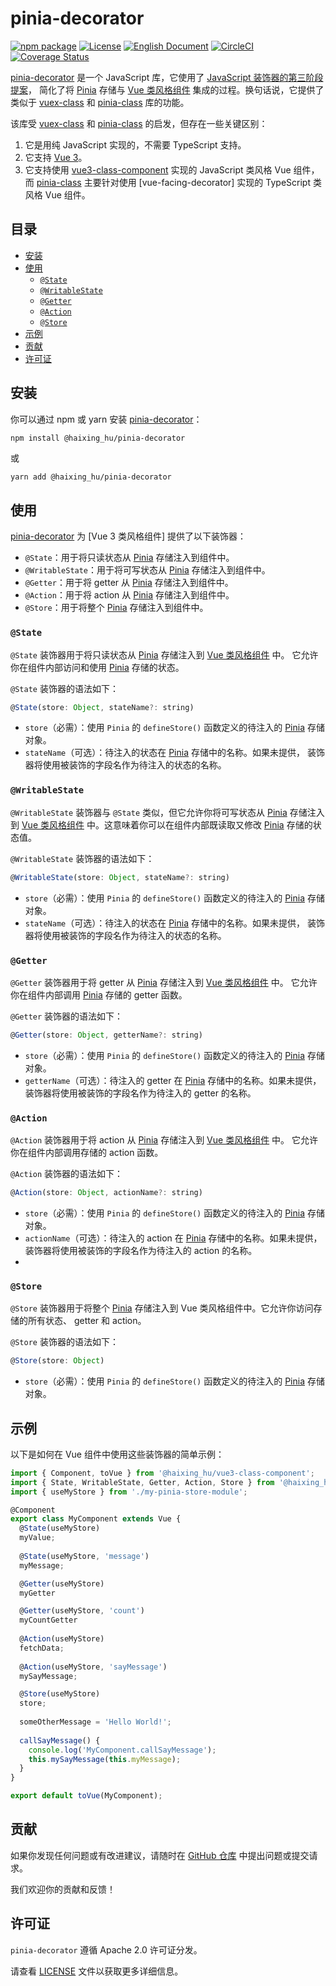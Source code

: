 # pinia-decorator

[![npm package](https://img.shields.io/npm/v/@haixing_hu/pinia-decorator.svg)](https://npmjs.com/package/@haixing_hu/pinia-decorator)
[![License](https://img.shields.io/badge/License-Apache-blue.svg)](https://www.apache.org/licenses/LICENSE-2.0)
[![English Document](https://img.shields.io/badge/Document-English-blue.svg)](README.md)
[![CircleCI](https://dl.circleci.com/status-badge/img/gh/Haixing-Hu/pinia-decorator/tree/master.svg?style=shield)](https://dl.circleci.com/status-badge/redirect/gh/Haixing-Hu/pinia-decorator/tree/master)
[![Coverage Status](https://coveralls.io/repos/github/Haixing-Hu/pinia-decorator/badge.svg?branch=master)](https://coveralls.io/github/Haixing-Hu/pinia-decorator?branch=master)

[pinia-decorator] 是一个 JavaScript 库，它使用了 [JavaScript 装饰器的第三阶段提案]，
简化了将 [Pinia] 存储与 [Vue 类风格组件] 集成的过程。换句话说，它提供了类似于 [vuex-class] 
和 [pinia-class] 库的功能。

该库受 [vuex-class] 和 [pinia-class] 的启发，但存在一些关键区别：

1. 它是用纯 JavaScript 实现的，不需要 TypeScript 支持。
2. 它支持 [Vue 3]。
3. 它支持使用 [vue3-class-component] 实现的 JavaScript 类风格 Vue 组件，
   而 [pinia-class] 主要针对使用 [vue-facing-decorator] 实现的 TypeScript 类风格 Vue 组件。

## 目录

- [安装](#installation)
- [使用](#usage)
  - [`@State`](#state)
  - [`@WritableState`](#writable-state)
  - [`@Getter`](#getter)
  - [`@Action`](#action)
  - [`@Store`](#store)
- [示例](#example)
- [贡献](#contributing)
- [许可证](#license)

## <span id="installation">安装</span>

你可以通过 npm 或 yarn 安装 [pinia-decorator]：

```bash
npm install @haixing_hu/pinia-decorator
```
或
```
yarn add @haixing_hu/pinia-decorator
```

## <span id="usage">使用</span>

[pinia-decorator] 为 [Vue 3 类风格组件] 提供了以下装饰器：

- `@State`：用于将只读状态从 [Pinia] 存储注入到组件中。
- `@WritableState`：用于将可写状态从 [Pinia] 存储注入到组件中。
- `@Getter`：用于将 getter 从 [Pinia] 存储注入到组件中。
- `@Action`：用于将 action 从 [Pinia] 存储注入到组件中。
- `@Store`：用于将整个 [Pinia] 存储注入到组件中。

### <span id="state">`@State`</span>

`@State` 装饰器用于将只读状态从 [Pinia] 存储注入到 [Vue 类风格组件] 中。
它允许你在组件内部访问和使用 [Pinia] 存储的状态。

`@State` 装饰器的语法如下：

```js
@State(store: Object, stateName?: string)
```

- `store`（必需）：使用 `Pinia` 的 `defineStore()` 函数定义的待注入的 [Pinia] 存储对象。
- `stateName`（可选）：待注入的状态在 [Pinia] 存储中的名称。如果未提供，
  装饰器将使用被装饰的字段名作为待注入的状态的名称。

### <span id="writable-state">`@WritableState`</span>

`@WritableState` 装饰器与 `@State` 类似，但它允许你将可写状态从 [Pinia] 存储注入到 
[Vue 类风格组件] 中。这意味着你可以在组件内部既读取又修改 [Pinia] 存储的状态值。

`@WritableState` 装饰器的语法如下：

```javascript
@WritableState(store: Object, stateName?: string)
```

- `store`（必需）：使用 `Pinia` 的 `defineStore()` 函数定义的待注入的 [Pinia] 存储对象。
- `stateName`（可选）：待注入的状态在 [Pinia] 存储中的名称。如果未提供，
  装饰器将使用被装饰的字段名作为待注入的状态的名称。

### <span id="getter">`@Getter`</span>

`@Getter` 装饰器用于将 getter 从 [Pinia] 存储注入到 [Vue 类风格组件] 中。
它允许你在组件内部调用 [Pinia] 存储的 getter 函数。

`@Getter` 装饰器的语法如下：

```javascript
@Getter(store: Object, getterName?: string)
```

- `store`（必需）：使用 `Pinia` 的 `defineStore()` 函数定义的待注入的 [Pinia] 存储对象。
- `getterName`（可选）：待注入的 getter 在 [Pinia] 存储中的名称。如果未提供，
  装饰器将使用被装饰的字段名作为待注入的 getter 的名称。

### <span id="action">`@Action`</span>

`@Action` 装饰器用于将 action 从 [Pinia] 存储注入到 [Vue 类风格组件] 中。
它允许你在组件内部调用存储的 action 函数。

`@Action` 装饰器的语法如下：

```javascript
@Action(store: Object, actionName?: string)
```

- `store`（必需）：使用 `Pinia` 的 `defineStore()` 函数定义的待注入的 [Pinia] 存储对象。
- `actionName`（可选）：待注入的 action 在 [Pinia] 存储中的名称。如果未提供，
  装饰器将使用被装饰的字段名作为待注入的 action 的名称。
- 
### <span id="store">`@Store`</span>

`@Store` 装饰器用于将整个 [Pinia] 存储注入到 Vue 类风格组件中。它允许你访问存储的所有状态、
getter 和 action。

`@Store` 装饰器的语法如下：

```javascript
@Store(store: Object)
```

- `store`（必需）：使用 `Pinia` 的 `defineStore()` 函数定义的待注入的 [Pinia] 存储对象。

## <span id="example">示例</span>

以下是如何在 Vue 组件中使用这些装饰器的简单示例：

```javascript
import { Component, toVue } from '@haixing_hu/vue3-class-component';
import { State, WritableState, Getter, Action, Store } from '@haixing_hu/pinia-decorator';
import { useMyStore } from './my-pinia-store-module';

@Component
export class MyComponent extends Vue {
  @State(useMyStore)
  myValue;
  
  @State(useMyStore, 'message')
  myMessage;

  @Getter(useMyStore) 
  myGetter

  @Getter(useMyStore, 'count')
  myCountGetter
  
  @Action(useMyStore)
  fetchData;
  
  @Action(useMyStore, 'sayMessage')
  mySayMessage;

  @Store(useMyStore) 
  store;
  
  someOtherMessage = 'Hello World!';
  
  callSayMessage() {
    console.log('MyComponent.callSayMessage');
    this.mySayMessage(this.myMessage);
  }
}

export default toVue(MyComponent);
```

## <span id="contributing">贡献</span>

如果你发现任何问题或有改进建议，请随时在 [GitHub 仓库] 中提出问题或提交请求。

我们欢迎你的贡献和反馈！

## <span id="license">许可证</span>

`pinia-decorator` 遵循 Apache 2.0 许可证分发。

请查看 [LICENSE](LICENSE) 文件以获取更多详细信息。

[pinia-decorator]: https://npmjs.com/package/@haixing_hu/pinia-decorator
[Pinia]: https://pinia.vuejs.org/
[Vue]: https://vuejs.org/
[Vue 3]: https://vuejs.org/
[Vue 类风格组件]: https://npmjs.com/package/@haixing_hu/vue3-class-component
[Vue 类风格组件]: https://npmjs.com/package/@haixing_hu/vue3-class-component
[vue3-class-component]: https://npmjs.com/package/@haixing_hu/vue3-class-component
[JavaScript 装饰器的第三阶段提案]: https://github.com/tc39/proposal-decorators
[vuex-class]: https://github.com/ktsn/vuex-class
[pinia-class]: https://github.com/jquagliatini/pinia-class
[GitHub 仓库]: https://github.com/Haixing-Hu/pinia-decorator
